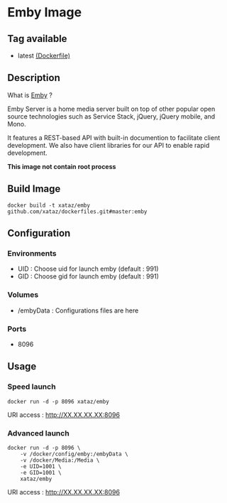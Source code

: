 # Emby Image

## Tag available
* latest [(Dockerfile)](https://github.com/xataz/dockerfiles/tree/master/emby/Dockerfile)

## Description
What is [Emby](https://github.com/MediaBrowser/Emby) ?

Emby Server is a home media server built on top of other popular open source technologies such as Service Stack, jQuery, jQuery mobile, and Mono.

It features a REST-based API with built-in documention to facilitate client development. We also have client libraries for our API to enable rapid development. 

**This image not contain root process**

## Build Image

```shell
docker build -t xataz/emby github.com/xataz/dockerfiles.git#master:emby
```

## Configuration
### Environments
* UID : Choose uid for launch emby (default : 991)
* GID : Choose gid for launch emby (default : 991)

### Volumes
* /embyData : Configurations files are here

### Ports
* 8096

## Usage
### Speed launch
```shell
docker run -d -p 8096 xataz/emby
```
URI access : http://XX.XX.XX.XX:8096

### Advanced launch
```shell
docker run -d -p 8096 \
	-v /docker/config/emby:/embyData \
	-v /docker/Media:/Media \
	-e UID=1001 \
	-e GID=1001 \
	xataz/emby
```
URI access : http://XX.XX.XX.XX:8096
